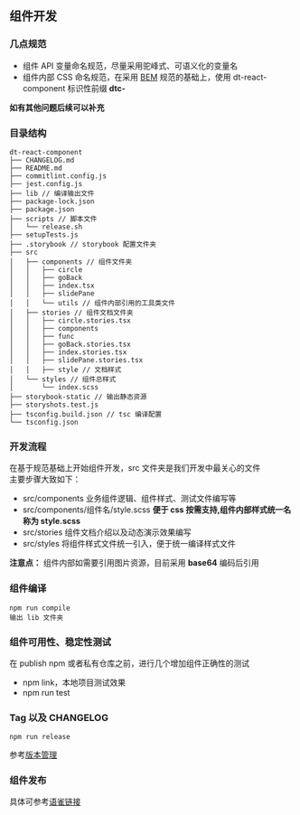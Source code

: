 ## 组件开发

### 几点规范
+ 组件 API 变量命名规范，尽量采用驼峰式、可语义化的变量名
+ 组件内部 CSS 命名规范，在采用 [BEM](https://dtstack.yuque.com/rd-center/sm6war/clgpb7) 规范的基础上，使用 dt-react-component 标识性前缀 **dtc-**  

**如有其他问题后续可以补充**


### 目录结构
```plain
dt-react-component
├── CHANGELOG.md
├── README.md
├── commitlint.config.js
├── jest.config.js
├── lib // 编译输出文件
├── package-lock.json
├── package.json
├── scripts // 脚本文件
│   └── release.sh
├── setupTests.js
├── .storybook // storybook 配置文件夹
├── src
│   ├── components // 组件文件夹
│   │   ├── circle
│   │   ├── goBack
│   │   ├── index.tsx
│   │   ├── slidePane
│   │   └── utils // 组件内部引用的工具类文件
│   ├── stories // 组件文档文件夹
│   │   ├── circle.stories.tsx
│   │   ├── components
│   │   ├── func
│   │   ├── goBack.stories.tsx
│   │   ├── index.stories.tsx
│   │   ├── slidePane.stories.tsx
│   │   ├── style // 文档样式
│   └── styles // 组件总样式
│       └── index.scss
├── storybook-static // 输出静态资源
├── storyshots.test.js
├── tsconfig.build.json // tsc 编译配置
└── tsconfig.json

```
### 开发流程
在基于规范基础上开始组件开发，src 文件夹是我们开发中最关心的文件  
主要步骤大致如下：
+ src/components 业务组件逻辑、组件样式、测试文件编写等
+ src/components/组件名/style.scss **便于 css 按需支持,组件内部样式统一名称为 style.scss**
+ src/stories 组件文档介绍以及动态演示效果编写
+ src/styles 将组件样式文件统一引入，便于统一编译样式文件

**注意点：** 组件内部如需要引用图片资源，目前采用 **base64** 编码后引用

### 组件编译
```plain
npm run compile
输出 lib 文件夹
```

### 组件可用性、稳定性测试
在 publish npm 或者私有仓库之前，进行几个增加组件正确性的测试

+ npm link，本地项目测试效果
+ npm run test

### Tag 以及 CHANGELOG 
```plain
npm run release
```
参考[版本管理](https://dtstack.yuque.com/rd-center/sm6war/cmdl2z)
### 组件发布
具体可参考[语雀链接](https://dtstack.yuque.com/rd-center/sm6war/ntmwtb)
